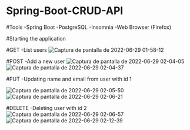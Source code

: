 # Spring-Boot-CRUD-API

#Tools
-Spring Boot
-PostgreSQL
-Insomnia
-Web Browser (Firefox)

#Starting the application

#GET
-List users
![Captura de pantalla de 2022-06-29 01-58-12](https://user-images.githubusercontent.com/80178613/176375031-c3e56d7e-fd75-4e8d-ac39-2545c918969c.png)

#POST
-Add a new user
![Captura de pantalla de 2022-06-29 02-04-05](https://user-images.githubusercontent.com/80178613/176375353-9d1c7b0d-ba09-4376-9d26-bdbb548eed45.png)
![Captura de pantalla de 2022-06-29 02-04-37](https://user-images.githubusercontent.com/80178613/176375367-12f5ac44-5110-4b8a-a4ec-6d56492fd891.png)

#PUT
-Updating name and email from user with id 1

![Captura de pantalla de 2022-06-29 02-05-50](https://user-images.githubusercontent.com/80178613/176375429-b6a235af-8250-4f78-8eaa-0953aa472081.png)
![Captura de pantalla de 2022-06-29 02-06-21](https://user-images.githubusercontent.com/80178613/176375827-8efa4094-e5f1-40fd-a0eb-4d41a8ddc0a6.png)


#DELETE
-Deleting user with id 2
![Captura de pantalla de 2022-06-29 02-06-57](https://user-images.githubusercontent.com/80178613/176375878-645e621a-f72e-4880-b171-6f1fe0ee0c94.png)
![Captura de pantalla de 2022-06-29 02-12-39](https://user-images.githubusercontent.com/80178613/176375896-52d49510-ad56-43bc-8bf1-48916d0afad9.png)
